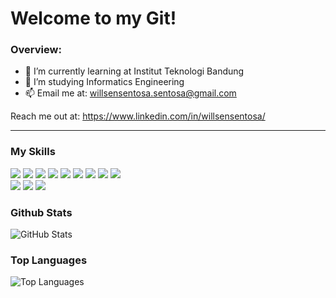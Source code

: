 # Welcome to my Git!

### Overview:

- 🌱 I’m currently learning at Institut Teknologi Bandung
- 👯 I’m studying Informatics Engineering
- 📫 Email me at: willsensentosa.sentosa@gmail.com

Reach me out at: https://www.linkedin.com/in/willsensentosa/

---

### My Skills
<p>
<img src="https://img.shields.io/badge/java-%23ED8B00.svg?&style=flat-square&logo=java&logoColor=white"/>
<img src="https://img.shields.io/badge/javascript-%23777BB4.svg?&style=flat-square&logo=php&logoColor=white"/>
<img src="https://img.shields.io/badge/c++%20-%2300599C.svg?&style=flat-square&logo=c%2B%2B&ogoColor=white"/>
<img src="https://img.shields.io/badge/c%20-%2300599C.svg?&style=flat-square&logo=c&logoColor=white"/>
<img src="https://img.shields.io/badge/css3%20-%231572B6.svg?&style=flat-square&logo=css3&logoColor=white"/>
<img src="https://img.shields.io/badge/html5%20-%23E34F26.svg?&style=flat-square&logo=html5&logoColor=white"/>
<img src="https://img.shields.io/badge/php-%23777BB4.svg?&style=flat-square&logo=php&logoColor=white"/>
<img src="https://img.shields.io/badge/mysql-%2300f.svg?&style=flat-square&logo=mysql&logoColor=white"/>
<img src="https://img.shields.io/badge/-Arduino-00979D?style=flat-square&logo=Arduino&logoColor=white"/> <br/>
<img src="https://img.shields.io/badge/git%20-%23F05033.svg?&style=flat-square&logo=git&logoColor=white"/>
<img src="https://img.shields.io/badge/python%20-%23181717.svg?&style=flat-square&logo=python&logoColor=white"/>
<img src="https://img.shields.io/badge/unity%20-%23121011.svg?&style=flat-square&logo=unity&logoColor=white"/>
</p>


### Github Stats
<p><img src="https://github-readme-stats.vercel.app/api?username=WillsenS&amp;show_icons=true&amp;count_private=true&amp;theme=vue" alt="GitHub Stats"></p>

### Top Languages
<p><img src="https://github-readme-stats.vercel.app/api/top-langs/?username=WillsenS&langs_count=10;layout=compact" alt="Top Languages"></p>

